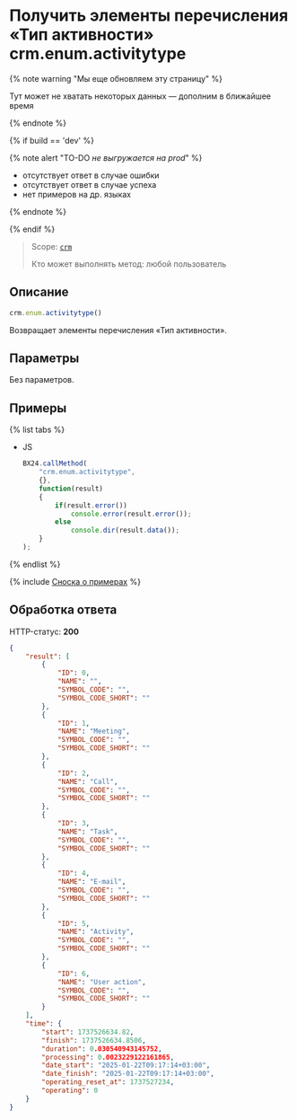 # Получить элементы перечисления «Тип активности» crm.enum.activitytype

{% note warning "Мы еще обновляем эту страницу" %}

Тут может не хватать некоторых данных — дополним в ближайшее время

{% endnote %}

{% if build == 'dev' %}

{% note alert "TO-DO _не выгружается на prod_" %}

- отсутствует ответ в случае ошибки
- отсутствует ответ в случае успеха
- нет примеров на др. языках
  
{% endnote %}

{% endif %}

> Scope: [`crm`](../../../scopes/permissions.md)
>
> Кто может выполнять метод: любой пользователь

## Описание

```js
crm.enum.activitytype()
```

Возвращает элементы перечисления «Тип активности».

## Параметры

Без параметров.

## Примеры

{% list tabs %}

- JS
  
    ```javascript
    BX24.callMethod(
        "crm.enum.activitytype",
        {},
        function(result)
        {
            if(result.error())
                console.error(result.error());
            else
                console.dir(result.data());
        }
    );
    ```

{% endlist %}

{% include [Сноска о примерах](../../../../_includes/examples.md) %}

## Обработка ответа

HTTP-статус: **200**

```json
{
    "result": [
        {
            "ID": 0,
            "NAME": "",
            "SYMBOL_CODE": "",
            "SYMBOL_CODE_SHORT": ""
        },
        {
            "ID": 1,
            "NAME": "Meeting",
            "SYMBOL_CODE": "",
            "SYMBOL_CODE_SHORT": ""
        },
        {
            "ID": 2,
            "NAME": "Call",
            "SYMBOL_CODE": "",
            "SYMBOL_CODE_SHORT": ""
        },
        {
            "ID": 3,
            "NAME": "Task",
            "SYMBOL_CODE": "",
            "SYMBOL_CODE_SHORT": ""
        },
        {
            "ID": 4,
            "NAME": "E-mail",
            "SYMBOL_CODE": "",
            "SYMBOL_CODE_SHORT": ""
        },
        {
            "ID": 5,
            "NAME": "Activity",
            "SYMBOL_CODE": "",
            "SYMBOL_CODE_SHORT": ""
        },
        {
            "ID": 6,
            "NAME": "User action",
            "SYMBOL_CODE": "",
            "SYMBOL_CODE_SHORT": ""
        }
    ],
    "time": {
        "start": 1737526634.82,
        "finish": 1737526634.8506,
        "duration": 0.030540943145752,
        "processing": 0.0023229122161865,
        "date_start": "2025-01-22T09:17:14+03:00",
        "date_finish": "2025-01-22T09:17:14+03:00",
        "operating_reset_at": 1737527234,
        "operating": 0
    }
}
```
